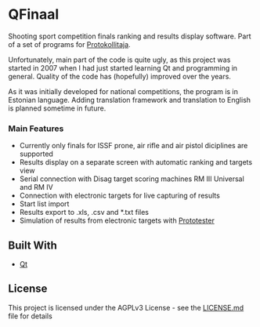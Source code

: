 # QFinaal
Shooting sport competition finals ranking and results display software. Part of a set of programs for [Protokollitaja](https://github.com/ymeramees/protokollitaja).

Unfortunately, main part of the code is quite ugly, as this project was started in 2007 when I had just started learning Qt and programming in general. Quality of the code has (hopefully) improved over the years.

As it was initially developed for national competitions, the program is in Estonian language. Adding translation framework and translation to English is planned sometime in future.

### Main Features
* Currently only finals for ISSF prone, air rifle and air pistol diciplines are supported
* Results display on a separate screen with automatic ranking and targets view
* Serial connection with Disag target scoring machines RM III Universal and RM IV
* Connection with electronic targets for live capturing of results
* Start list import
* Results export to .xls, .csv and *.txt files
* Simulation of results from electronic targets with [Prototester](https://github.com/ymeramees/prototester)

## Built With

* [Qt](http://www.qt-project.org)

## License

This project is licensed under the AGPLv3 License - see the [LICENSE.md](LICENSE.md) file for details
